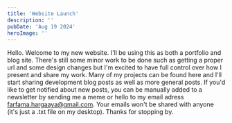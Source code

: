 ```yaml
---
title: 'Website Launch'
description: ''
pubDate: 'Aug 19 2024'
heroImage: ''
---
```


Hello. Welcome to my new website. I'll be using this as both a portfolio and blog site. There's still some minor work to be done such as getting a proper url and some design changes but I'm excited to have full control over how I present and share my work. Many of my projects can be found here and I'll start sharing development blog posts as well as more general posts. If you'd like to get notified about new posts, you can be manually added to a newsletter by sending me a meme or hello to my email adress farfama.hargaaya@gmail.com. Your emails won't be shared with anyone (it's just a .txt file on my desktop). Thanks for stopping by.